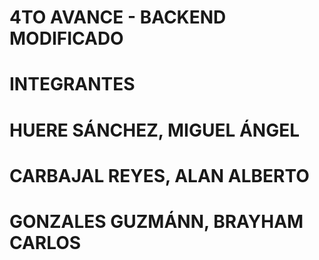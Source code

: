 # 4TO AVANCE - BACKEND MODIFICADO
# INTEGRANTES
# HUERE SÁNCHEZ, MIGUEL ÁNGEL
# CARBAJAL REYES, ALAN ALBERTO
# GONZALES GUZMÁNN, BRAYHAM CARLOS

